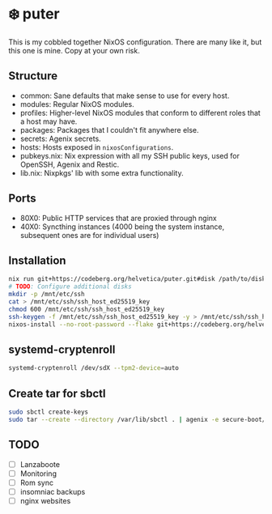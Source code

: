 # :snowflake: puter

This is my cobbled together NixOS configuration. There are many like it, but this one is mine. Copy at your own risk.

## Structure

* common: Sane defaults that make sense to use for every host.
* modules: Regular NixOS modules.
* profiles: Higher-level NixOS modules that conform to different roles that a host may have.
* packages: Packages that I couldn't fit anywhere else.
* secrets: Agenix secrets.
* hosts: Hosts exposed in `nixosConfigurations`.
* pubkeys.nix: Nix expression with all my SSH public keys, used for OpenSSH, Agenix and Restic.
* lib.nix: Nixpkgs' lib with some extra functionality.

## Ports

* 80X0: Public HTTP services that are proxied through nginx
* 40X0: Syncthing instances (4000 being the system instance, subsequent ones are for individual users)

## Installation

```bash
nix run git+https://codeberg.org/helvetica/puter.git#disk /path/to/disk
# TODO: Configure additional disks
mkdir -p /mnt/etc/ssh
cat > /mnt/etc/ssh/ssh_host_ed25519_key
chmod 600 /mnt/etc/ssh/ssh_host_ed25519_key
ssh-keygen -f /mnt/etc/ssh/ssh_host_ed25519_key -y > /mnt/etc/ssh/ssh_host_ed25519_key.pub
nixos-install --no-root-password --flake git+https://codeberg.org/helvetica/puter.git#hostname
```

## systemd-cryptenroll

```bash
systemd-cryptenroll /dev/sdX --tpm2-device=auto
```

## Create tar for sbctl

```bash
sudo sbctl create-keys
sudo tar --create --directory /var/lib/sbctl . | agenix -e secure-boot/hostname.tar.age
```

## TODO

- [ ] Lanzaboote
- [ ] Monitoring
- [ ] Rom sync
- [ ] insomniac backups
- [ ] nginx websites
